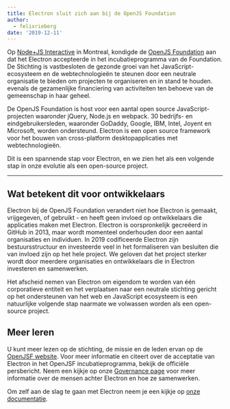 ```yaml
---
title: Electron sluit zich aan bij de OpenJS Foundation
author:
  - felixrieberg
date: '2019-12-11'
---
```


Op [Node+JS Interactive](https://events19.linuxfoundation.org/events/nodejs-interactive-2019/) in Montreal, kondigde de [OpenJS Foundation](https://openjsf.org/) aan dat het Electron accepteerde in het incubatieprogramma van de Foundation. De Stichting is vastbesloten de gezonde groei van het JavaScript-ecosysteem en de webtechnologieën te steunen door een neutrale organisatie te bieden om projecten te organiseren en in stand te houden. evenals de gezamenlijke financiering van activiteiten ten behoeve van de gemeenschap in haar geheel.

De OpenJS Foundation is host voor een aantal open source JavaScript-projecten waaronder jQuery, Node.js en webpack. 30 bedrijfs- en eindgebruikersleden, waaronder GoDaddy, Google, IBM, Intel, Joyent en Microsoft, worden ondersteund. Electron is een open source framework voor het bouwen van cross-platform desktopapplicaties met webtechnologieën.

Dit is een spannende stap voor Electron, en we zien het als een volgende stap in onze evolutie als een open-source project.

---

## Wat betekent dit voor ontwikkelaars

Electron bij de OpenJS Foundation verandert niet hoe Electron is gemaakt, vrijgegeven, of gebruikt - en heeft geen invloed op ontwikkelaars die applicaties maken met Electron. Electron is oorspronkelijk gecreëerd in GitHub in 2013, maar wordt momenteel onderhouden door een aantal organisaties en individuen. In 2019 codificeerde Electron zijn bestuursstructuur en investeerde veel in het formaliseren van besluiten die van invloed zijn op het hele project. We geloven dat het project sterker wordt door meerdere organisaties en ontwikkelaars die in Electron investeren en samenwerken.

Het afscheid nemen van Electron om eigendom te worden van één corporatieve entiteit en het verplaatsen naar een neutrale stichting gericht op het ondersteunen van het web en JavaScript ecosysteem is een natuurlijke volgende stap naarmate we volwassen worden als een open-source project.

## Meer leren

U kunt meer lezen op de stichting, de missie en de leden ervan op de [OpenJSF website](https://www.notion.so/Electron-joins-the-OpenJS-Foundation-d898f12480874e56abe78f29b041fb91#0801fd7e9fa340afbcdce0510ba05f8a). Voor meer informatie en citeert over de acceptatie van Electron in het OpenJSF incubatieprogramma, bekijk de officiële persbericht. Neem een kijkje op onze [Governance page](https://electronjs.org/governance) voor meer informatie over de mensen achter Electron en hoe ze samenwerken.

Om zelf aan de slag te gaan met Electron neem je een kijkje op [onze documentatie](https://electronjs.org/docs).

